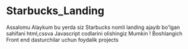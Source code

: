# Starbucks_Landing
Assalomu Alaykum bu yerda siz Starbucks nomli landing ajayib bo'lgan sahifani html,cssva Javascript codlarini olishingiz Mumkin ! Boshlangich Front end dasturchilar uchun foydalik projects
 
